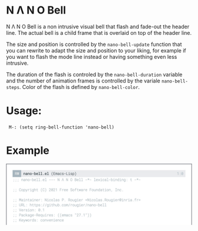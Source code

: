 
# N Λ N O Bell

N Λ N O Bell is a non intrusive visual bell that flash and fade-out
the header line. The actual bell is a child frame that is overlaid on
top of the header line.

The size and position is controlled by the `nano-bell-update` function
that you can rewrite to adapt the size and position to your liking,
for example if you want to flash the mode line instead or having
something even less intrusive.

The duration of the flash is controled by the `nano-bell-duration`
variable and the number of animation frames is controlled by the
variale `nano-bell-steps`. Color of the flash is defined by
`nano-bell-color`.

# Usage:

```
 M-: (setq ring-bell-function 'nano-bell)
```

# Example

![](nano-bell.gif)
